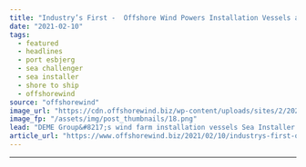 ```yaml
---
title: "Industry’s First -  Offshore Wind Powers Installation Vessels at Port Esbjerg"
date: "2021-02-10"
tags: 
  - featured
  - headlines
  - port esbjerg
  - sea challenger
  - sea installer
  - shore to ship
  - offshorewind
source: "offshorewind"
image_url: "https://cdn.offshorewind.biz/wp-content/uploads/sites/2/2021/02/10092003/Offshore-Wind-Powers-Installation-Jack-Ups-at-Port-Esbjerg.png"
image_fp: "/assets/img/post_thumbnails/18.png"
lead: "DEME Group&#8217;s wind farm installation vessels Sea Installer and Sea Challenger have connected to"
article_url: "https://www.offshorewind.biz/2021/02/10/industrys-first-offshore-wind-powers-installation-vessels-at-port-esbjerg/"
---
```


---
